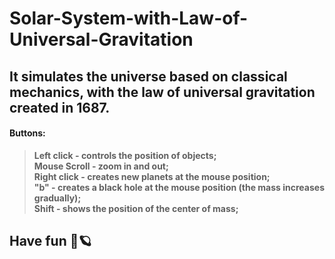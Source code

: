 # Solar-System-with-Law-of-Universal-Gravitation
## It simulates the universe based on classical mechanics, with the law of universal gravitation created in 1687.

#### Buttons:

  > **Left click - controls the position of objects; <br>
  > Mouse Scroll - zoom in and out;<br>
  > Right click - creates new planets at the mouse position; <br>
  > "b" - creates a black hole at the mouse position (the mass increases gradually);<br>
  > Shift - shows the position of the center of mass;**

## Have fun 🚀🪐
